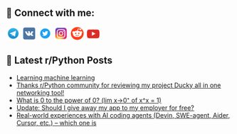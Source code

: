 ## 🔎 Connect with me:
[<img src="https://github.com/bullbesh/bullbesh/blob/main/images/Telegram.png" width="32" height="32" />](https://t.me/bullbesh)
[<img src="https://github.com/bullbesh/bullbesh/blob/main/images/VK.png" width="32" height="32" />](https://vk.com/bullbesh)
[<img src="https://github.com/bullbesh/bullbesh/blob/main/images/Twitter.png" width="32" height="32" />](https://twitter.com/bullbesh1)
[<img src="https://github.com/bullbesh/bullbesh/blob/main/images/Instagram.png" width="32" height="32" />](https://www.instagram.com/bullbesh)
[<img src="https://github.com/bullbesh/bullbesh/blob/main/images/Reddit.png" width="32" height="32" />](https://www.reddit.com/user/bullbesh)
[<img src="https://github.com/bullbesh/bullbesh/blob/main/images/YouTube.png" width="32" height="32" />](https://www.youtube.com/channel/UCtfjRs6uzgq5mfm8S06WTcg)

## 📕 Latest r/Python Posts
<!-- BLOG-POST-LIST:START -->
- [Learning machine learning](https://www.reddit.com/r/Python/comments/1nfdlmq/learning_machine_learning/)
- [Thanks r/Python community for reviewing my project Ducky all in one networking tool!](https://www.reddit.com/r/Python/comments/1nfdhlu/thanks_rpython_community_for_reviewing_my_project/)
- [What is 0 to the power of 0? &lpar;lim x→0⁺ of x^x = 1&rpar;](https://www.reddit.com/r/Python/comments/1nf79qg/what_is_0_to_the_power_of_0_lim_x0_of_xx_1/)
- [Update: Should I give away my app to my employer for free?](https://www.reddit.com/r/Python/comments/1nf57hb/update_should_i_give_away_my_app_to_my_employer/)
- [Real-world experiences with AI coding agents &lpar;Devin, SWE-agent, Aider, Cursor, etc.&rpar; – which one is](https://www.reddit.com/r/Python/comments/1nf1lmm/realworld_experiences_with_ai_coding_agents_devin/)
<!-- BLOG-POST-LIST:END -->
